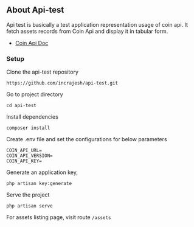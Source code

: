 ## About Api-test

Api test is basically a test application representation usage of coin api. It fetch assets records from Coin Api and display it in tabular form.

- [Coin Api Doc](https://docs.coinapi.io/)

### Setup

Clone the api-test repository
```
https://github.com/incrajesh/api-test.git
```
Go to project directory

```
cd api-test
```
Install dependencies
```
composer install
```
Create .env file and set the configurations for below parameters
```
COIN_API_URL=
COIN_API_VERSION=
COIN_API_KEY=
```
Generate an application key,

```
php artisan key:generate
```
Serve the project
```
php artisan serve
```

For assets listing page, visit route `/assets`
